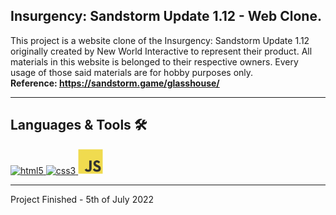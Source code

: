 ## Insurgency: Sandstorm Update 1.12 - Web Clone.
This project is a website clone of the Insurgency: Sandstorm Update 1.12 originally created by New World Interactive to represent their product. All materials in this website is belonged to their respective owners. Every usage of those said materials are for hobby purposes only.</br>
**Reference: https://sandstorm.game/glasshouse/**

---

## Languages & Tools 🛠️

<p align="left">
  <a href="https://www.w3.org/html/" target="_blank"> <img src="https://www.svgrepo.com/show/353884/html-5.svg" alt="html5" width="40" height="40"/> </a>
  <a href="https://www.w3schools.com/css/" target="_blank"> <img src="https://www.svgrepo.com/show/353623/css-3.svg" alt="css3" width="40" height="40"/> </a>
  <a href="https://developer.mozilla.org/en-US/docs/Web/JavaScript" target="_blank"> <img src="https://raw.githubusercontent.com/devicons/devicon/master/icons/javascript/javascript-original.svg" alt="javascript" width="40" height="40"/> </a>

---

Project Finished - 5th of July 2022
